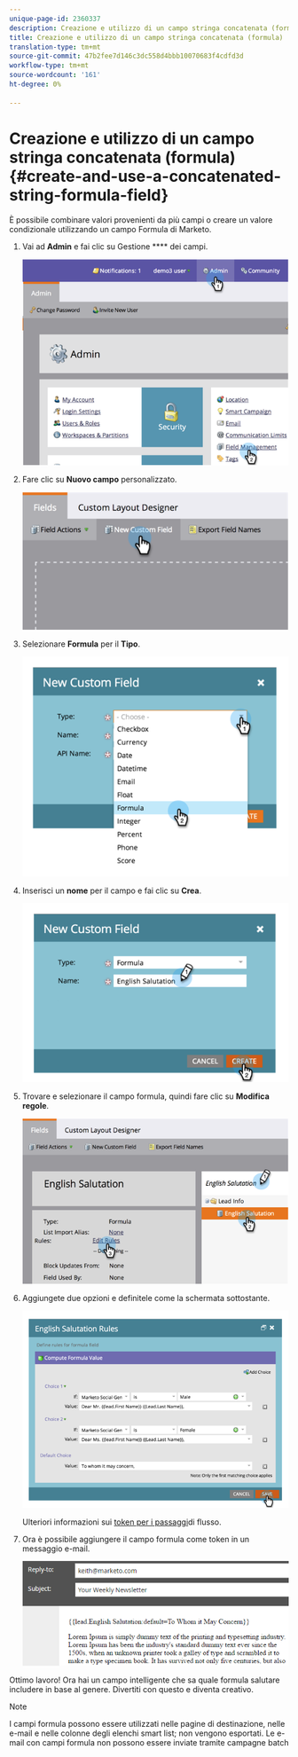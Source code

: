 ```yaml
---
unique-page-id: 2360337
description: Creazione e utilizzo di un campo stringa concatenata (formula) - Documenti Marketo - Documentazione prodotto
title: Creazione e utilizzo di un campo stringa concatenata (formula)
translation-type: tm+mt
source-git-commit: 47b2fee7d146c3dc558d4bbb10070683f4cdfd3d
workflow-type: tm+mt
source-wordcount: '161'
ht-degree: 0%

---
```



# Creazione e utilizzo di un campo stringa concatenata (formula) {#create-and-use-a-concatenated-string-formula-field}

È possibile combinare valori provenienti da più campi o creare un valore condizionale utilizzando un campo Formula di Marketo.

1. Vai ad **Admin** e fai clic su Gestione **** dei campi.

   ![](assets/image2014-9-19-9-3a44-3a58.png)

1. Fare clic su **Nuovo campo** personalizzato.

   ![](assets/image2014-9-19-9-3a45-3a8.png)

1. Selezionare **Formula** per il **Tipo**.

   ![](assets/image2014-9-19-9-3a45-3a17.png)

1. Inserisci un **nome** per il campo e fai clic su **Crea**.

   ![](assets/image2014-9-19-9-3a46-3a0.png)

1. Trovare e selezionare il campo formula, quindi fare clic su **Modifica regole**.

   ![](assets/image2014-9-19-9-3a46-3a13.png)

1. Aggiungete due opzioni e definitele come la schermata sottostante.

   ![](assets/image2014-9-19-9-3a46-3a25.png)

   Ulteriori informazioni sui [token per i passaggi](../../../product-docs/core-marketo-concepts/smart-campaigns/flow-actions/use-tokens-in-flow-steps.md)di flusso.

1. Ora è possibile aggiungere il campo formula come token in un messaggio e-mail.

   ![](assets/seven.png)

Ottimo lavoro! Ora hai un campo intelligente che sa quale formula salutare includere in base al genere. Divertiti con questo e diventa creativo.

>[!NOTE]
>
>I campi formula possono essere utilizzati nelle pagine di destinazione, nelle e-mail e nelle colonne degli elenchi smart list; non vengono esportati. Le e-mail con campi formula non possono essere inviate tramite campagne batch

